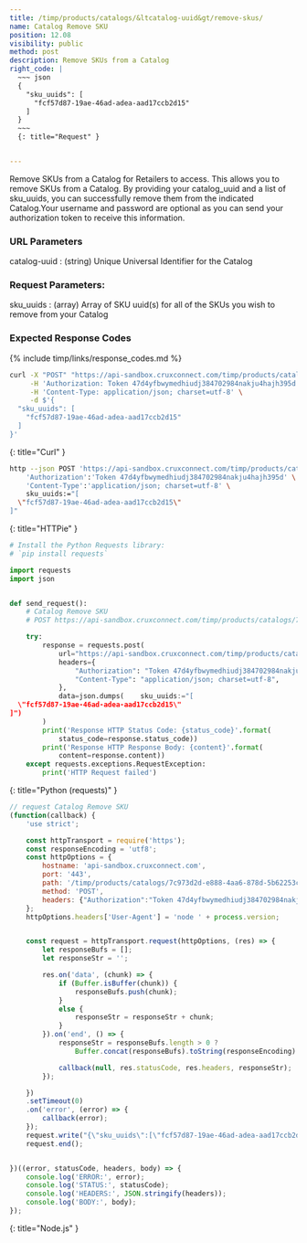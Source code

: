 ```yaml
---
title: /timp/products/catalogs/&ltcatalog-uuid&gt/remove-skus/
name: Catalog Remove SKU
position: 12.08
visibility: public
method: post
description: Remove SKUs from a Catalog
right_code: |
  ~~~ json
  {
    "sku_uuids": [
      "fcf57d87-19ae-46ad-adea-aad17ccb2d15"
    ]
  }
  ~~~
  {: title="Request" }


---
```

Remove SKUs from a Catalog for Retailers to access. This allows you to remove SKUs from a Catalog. By providing your catalog_uuid and a list of sku_uuids, you can successfully remove them from the indicated Catalog.Your username and password are optional as you can send your authorization token to receive this information.

### URL Parameters

catalog-uuid
: (string) Unique Universal Identifier for the Catalog

### Request Parameters:

sku_uuids
: (array) Array of SKU uuid(s) for all of the SKUs you wish to remove from your Catalog

### Expected Response Codes

{% include timp/links/response_codes.md %}


~~~ bash
curl -X "POST" "https://api-sandbox.cruxconnect.com/timp/products/catalogs/7c973d2d-e888-4aa6-878d-5b62253cf0ea/remove-skus/" \
     -H 'Authorization: Token 47d4yfbwymedhiudj384702984nakju4hajh395d' \
     -H 'Content-Type: application/json; charset=utf-8' \
     -d $'{
  "sku_uuids": [
    "fcf57d87-19ae-46ad-adea-aad17ccb2d15"
  ]
}'

~~~
{: title="Curl" }

~~~ bash
http --json POST 'https://api-sandbox.cruxconnect.com/timp/products/catalogs/7c973d2d-e888-4aa6-878d-5b62253cf0ea/remove-skus/' \
    'Authorization':'Token 47d4yfbwymedhiudj384702984nakju4hajh395d' \
    'Content-Type':'application/json; charset=utf-8' \
    sku_uuids:="[
  \"fcf57d87-19ae-46ad-adea-aad17ccb2d15\"
]"

~~~
{: title="HTTPie" }

~~~ python
# Install the Python Requests library:
# `pip install requests`

import requests
import json


def send_request():
    # Catalog Remove SKU
    # POST https://api-sandbox.cruxconnect.com/timp/products/catalogs/7c973d2d-e888-4aa6-878d-5b62253cf0ea/remove-skus/

    try:
        response = requests.post(
            url="https://api-sandbox.cruxconnect.com/timp/products/catalogs/7c973d2d-e888-4aa6-878d-5b62253cf0ea/remove-skus/",
            headers={
                "Authorization": "Token 47d4yfbwymedhiudj384702984nakju4hajh395d",
                "Content-Type": "application/json; charset=utf-8",
            },
            data=json.dumps(    sku_uuids:="[
  \"fcf57d87-19ae-46ad-adea-aad17ccb2d15\"
]")
        )
        print('Response HTTP Status Code: {status_code}'.format(
            status_code=response.status_code))
        print('Response HTTP Response Body: {content}'.format(
            content=response.content))
    except requests.exceptions.RequestException:
        print('HTTP Request failed')

~~~
{: title="Python (requests)" }

~~~ javascript
// request Catalog Remove SKU
(function(callback) {
    'use strict';

    const httpTransport = require('https');
    const responseEncoding = 'utf8';
    const httpOptions = {
        hostname: 'api-sandbox.cruxconnect.com',
        port: '443',
        path: '/timp/products/catalogs/7c973d2d-e888-4aa6-878d-5b62253cf0ea/remove-skus/',
        method: 'POST',
        headers: {"Authorization":"Token 47d4yfbwymedhiudj384702984nakju4hajh395d","Content-Type":"application/json; charset=utf-8"}
    };
    httpOptions.headers['User-Agent'] = 'node ' + process.version;


    const request = httpTransport.request(httpOptions, (res) => {
        let responseBufs = [];
        let responseStr = '';

        res.on('data', (chunk) => {
            if (Buffer.isBuffer(chunk)) {
                responseBufs.push(chunk);
            }
            else {
                responseStr = responseStr + chunk;
            }
        }).on('end', () => {
            responseStr = responseBufs.length > 0 ?
                Buffer.concat(responseBufs).toString(responseEncoding) : responseStr;

            callback(null, res.statusCode, res.headers, responseStr);
        });

    })
    .setTimeout(0)
    .on('error', (error) => {
        callback(error);
    });
    request.write("{\"sku_uuids\":[\"fcf57d87-19ae-46ad-adea-aad17ccb2d15\"]}")
    request.end();


})((error, statusCode, headers, body) => {
    console.log('ERROR:', error);
    console.log('STATUS:', statusCode);
    console.log('HEADERS:', JSON.stringify(headers));
    console.log('BODY:', body);
});

~~~
{: title="Node.js" }

